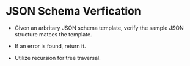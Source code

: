 # JSON Schema Verfication

- Given an arbritary JSON schema template, verify the sample JSON structure
 matces the template. 

- If an error is found, return it. 

- Utilize recursion for tree traversal. 
